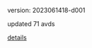 version: 2023061418-d001

updated 71 avds

[details](https://github.com/0x74f917491bfa7ebfa379/ali_avd_db/blob/master/change_log/2023/06/14/18/d001.txt)